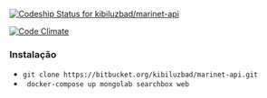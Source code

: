 [ ![Codeship Status for kibiluzbad/marinet-api](https://www.codeship.io/projects/3afcfab0-1b1d-0132-6dcc-6652309011f6/status)](https://www.codeship.io/projects/34843)

[![Code Climate](https://codeclimate.com/github/marinet-web/marinet-api/badges/gpa.svg)](https://codeclimate.com/github/marinet-web/marinet-api)


### Instalação

 * `git clone https://bitbucket.org/kibiluzbad/marinet-api.git`
 * ` docker-compose up mongolab searchbox web`
 
